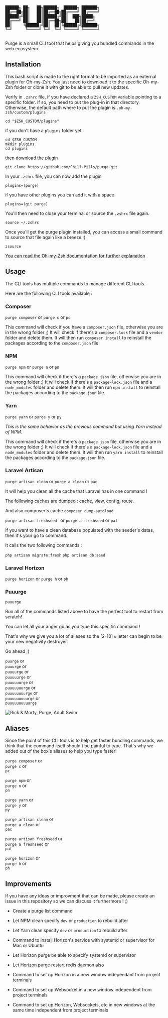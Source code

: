 ```

██████╗ ██╗   ██╗██████╗  ██████╗ ███████╗
██╔══██╗██║   ██║██╔══██╗██╔════╝ ██╔════╝
██████╔╝██║   ██║██████╔╝██║  ███╗█████╗  
██╔═══╝ ██║   ██║██╔══██╗██║   ██║██╔══╝  
██║     ╚██████╔╝██║  ██║╚██████╔╝███████╗
╚═╝      ╚═════╝ ╚═╝  ╚═╝ ╚═════╝ ╚══════╝
           
```

Purge is a small CLI tool that helps giving you bundled commands in the web ecosystem.

## Installation

This bash script is made to the right format to be imported as an external plugin for Oh-my-Zsh. 
You just need to download it to the specific Oh-my-Zsh folder or clone it with git to be able to pull new updates.

Verify in `.zshrc` file, if you have declared a `ZSH_CUSTOM` variable pointing to a specific folder. If so, you need to put the plug-in in that directory.
Otherwise, the default path where to put the plugin is `.oh-my-zsh/custom/plugins`

```
cd "$ZSH_CUSTOM/plugins"
```

if you don't have a `plugins` folder yet

```
cd $ZSH_CUSTOM
mkdir plugins
cd plugins
```

then download the plugin

```
git clone https://github.com/Chill-Pills/purge.git
```

In your `.zshrc` file, you can now add the plugin

```
plugins=(purge)
```

if you have other plugins you can add it with a space

```
plugins=(git purge)
```

You'll then need to close your terminal or source the `.zshrc` file again.

`source ~/.zshrc`

Once you'll get the purge plugin installed, you can access a small command to source that file again like a breeze ;)

`zsource`

[You can read the Oh-my-Zsh documentation for further explanation](https://github.com/ohmyzsh/ohmyzsh/wiki/Customization#overriding-and-adding-plugins)

## Usage

The CLI tools has multiple commands to manage different CLI tools.

Here are the following CLI tools available :

### Composer

`purge composer` or `purge c` or `pc`

This command will check if you have a `composer.json` file, otherwise you are in the wrong folder ;)
It will check if there's a `composer.lock` file and a `vendor` folder and delete them.
It will then run `composer install` to reinstall the packages according to the `composer.json` file.

### NPM

`purge npm` or `purge n` or `pn`

This command will check if there's a `package.json` file, otherwise you are in the wrong folder ;)
It will check if there's a `package-lock.json` file and a `node_modules` folder and delete them.
It will then run `npm install` to reinstall the packages according to the `package.json` file.

### Yarn

`purge yarn` or `purge y` or `py`

_This is the same behavior as the previous command but using Yarn instead of NPM._

This command will check if there's a `package.json` file, otherwise you are in the wrong folder ;)
It will check if there's a `package-lock.json` file and a `node_modules` folder and delete them.
It will then run `yarn install` to reinstall the packages according to the `package.json` file.

### Laravel Artisan

`purge artisan clean` or `purge a clean` or `pac`

It will help you clean all the cache that Laravel has in one command !

The following caches are dumped : cache, view, config, route.

And also composer's cache `composer dump-autoload`

`purge artisan freshseed ` or `purge a freshseed` or `paf`

If you want to have a clean database populated with the seeder's datas, then it's your go to command.

It calls the two following commands : 

`php artisan migrate:fresh`
`php artisan db:seed`

### Laravel Horizon

`purge horizon` or `purge h` or `ph`

### Puuurge

`puuurge`

Run all of the commands listed above to have the perfect tool to restart from scratch!

You can let all your anger go as you type this specific command !

That's why we give you a lot of aliases so the [2-10] `u` letter can begin to be your new negativity destroyer.

Go ahead ;)


`puurge` or  
`puuurge` or  
`puuuurge` or  
`puuuuurge` or  
`puuuuuurge` or  
`puuuuuuurge` or  
`puuuuuuuurge` or  
`puuuuuuuuurge` or  
`puuuuuuuuuurge`  

![Rick & Morty, Purge, Adult Swim](https://i.ytimg.com/vi/tJK9hh1j0Ag/maxresdefault.jpg)

## Aliases

Since the point of this CLI tools is to help get faster bundling commands,
we think that the command itself shouln't be painful to type. 
That's why we added out of the box's aliases to help you type faster!

`purge composer` or  
`purge c` or  
`pc`  

`purge npm` or  
`purge n` or  
`pn`  

`purge yarn` or  
`purge y` or  
`py`  

`purge artisan clean` or  
`purge a clean` or  
`pac`  

`purge artisan freshseed` or  
`purge a freshseed` or  
`paf`  

`purge horizon` or  
`purge h` or  
`ph`  

## Improvements

If you have any ideas or improvment that can be made, please create an issue in this repository so we can discuss it furthermore ! ;)

- Create a purge list command

- Let NPM clean specify `dev` or `production` to rebuild after
- Let Yarn clean specify `dev` or `production` to rebuild after
- Command to install Horizon's service with systemd or supervisor for Mac or Ubuntu
- Let Horizon purge be able to specify systemd or supervisor
- Let Horizon purge restart redis daemon also

- Command to set up Horizon in a new window independant from project terminals
- Command to set up Websocket in a new window independent from project terminals
- Command to set up Horizon, Websockets, etc in new windows at the same time independent from project terminals
